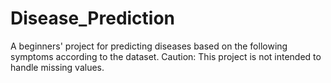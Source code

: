 ﻿<h1> Disease_Prediction</h1>
<p>A beginners' project for predicting diseases based on the following symptoms according to the dataset.
Caution: This project is not intended to handle missing values.</p>
